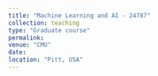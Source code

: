 ```yaml
---
title: "Machine Learning and AI - 24787"
collection: teaching
type: "Graduate course"
permalink: 
venue: "CMU"
date: 
location: "Pitt, USA"
---
```

